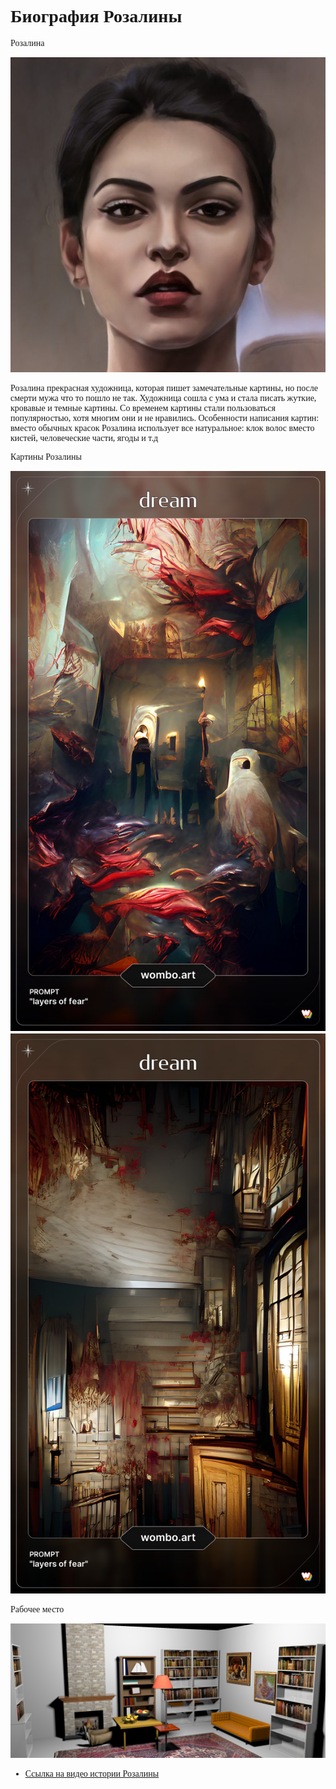 <html>
  <head>
    <h1> Биография Розалины </h1>
    </head>
  <body style="font-family:font131";>
    Розалина
    </body>
 </p>
  <img src="Розалина.jpeg"/> <BR>
  <body>
<p> Розалина прекрасная художница, которая пишет замечательные картины, но после смерти мужа что то пошло не так. Художница сошла с ума и стала писать жуткие, кровавые и темные картины. Со временем картины стали пользоваться популярностью, хотя многим они и не нравились. 
  Особенности написания картин: вместо обычных красок Розалина использует все натуральное: клок волос вместо кистей, человеческие части, ягоды и т.д </p>
    </body>
<p> Картины Розалины </p>
<img src="картина 1.jpg"/> <BR>
<img src="картина 2.jpg"/> <BR>
<p>Рабочее место </p>
<img src="комната.png"/> <BR>
  <ul>
  <li> <a href= "https://www.youtube.com/watch?v=KV-2Bd0qsvc">Ссылка на видео истории Розалины </a> </li>
</html>

